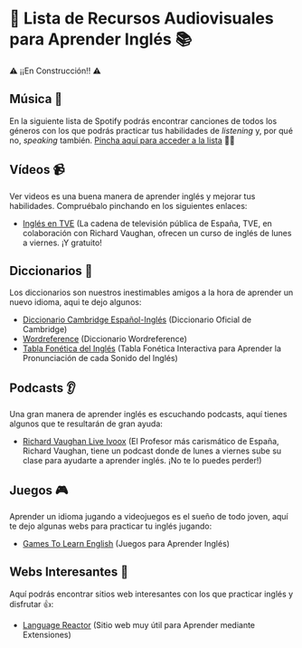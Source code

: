 # 📖 Lista de Recursos Audiovisuales para Aprender Inglés 📚 
⚠️ ¡¡En Construcción!! ⚠️

## Música 🎵
En la siguiente lista de Spotify podrás encontrar canciones de todos los géneros con los que podrás practicar tus habilidades de *listening* y, por qué no, *speaking* también. <a href="https://open.spotify.com/playlist/7gyvu2Pota1vRy2fhJTUxX?si=44381712ded243ee">Pincha aquí para acceder a la lista</a> 🤘🎼

## Vídeos 📹
Ver videos es una buena manera de aprender inglés y mejorar tus habilidades. Compruébalo pinchando en los siguientes enlaces: 
 - <a href="https://www.rtve.es/play/videos/ingles-en-tve/">Inglés en TVE</a> (La cadena de televisión pública de España, TVE, en colaboración con Richard Vaughan, ofrecen un curso de inglés de lunes a viernes. ¡Y gratuito!


## Diccionarios 📘
Los diccionarios son nuestros inestimables amigos a la hora de aprender un nuevo idioma, aqui te dejo algunos: 
 - <a href="https://dictionary.cambridge.org/es/diccionario/ingles/">Diccionario Cambridge Español-Inglés</a> (Diccionario Oficial de Cambridge)
 - <a href="https://www.wordreference.com/">Wordreference</a> (Diccionario Wordreference)
 - <a href="https://www.cambridge.org/features/IPAchart/">Tabla Fonética del Inglés</a> (Tabla Fonética Interactiva para Aprender la Pronunciación de cada Sonido del Inglés)

## Podcasts 👂
Una gran manera de aprender inglés es escuchando podcasts, aquí tienes algunos que te resultarán de gran ayuda:
 - <a href="https://www.ivoox.com/podcast-richard-vaughan-live_sq_f180769_1.html">Richard Vaughan Live Ivoox</a> (El Profesor más carismático de España, Richard Vaughan, tiene un podcast donde de lunes a viernes sube su clase para ayudarte a aprender inglés. ¡No te lo puedes perder!)

## Juegos 🎮
Aprender un idioma jugando a videojuegos es el sueño de todo joven, aquí te dejo algunas webs para practicar tu inglés jugando: 
 - <a href="https://www.gamestolearnenglish.com/">Games To Learn English</a> (Juegos para Aprender Inglés)

## Webs Interesantes 🤠
Aquí podrás encontrar sitios web interesantes con los que practicar inglés y disfrutar 👍:
 - <a href="https://www.languagereactor.com/">Language Reactor</a> (Sitio web muy útil para Aprender mediante Extensiones)
 
